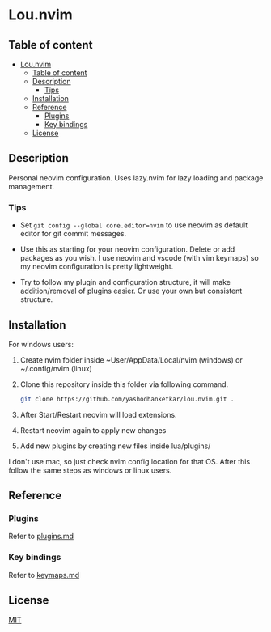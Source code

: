 Lou.nvim
========

Table of content
----------------

-	[Lou.nvim](#lounvim)
	-	[Table of content](#table-of-content)
	-	[Description](#description)
		-	[Tips](#tips)
	-	[Installation](#installation)
	-	[Reference](#reference)
		-	[Plugins](#plugins)
		-	[Key bindings](#key-bindings)
	-	[License](#license)

Description
-----------

Personal neovim configuration. Uses lazy.nvim for lazy loading and package management.

### Tips

-	Set `git config --global core.editor=nvim` to use neovim as default editor for git commit messages.

-	Use this as starting for your neovim configuration. Delete or add packages as you wish. I use neovim and vscode (with vim keymaps) so my neovim configuration is pretty lightweight.

-	Try to follow my plugin and configuration structure, it will make addition/removal of plugins easier. Or use your own but consistent structure.

Installation
------------

For windows users:

1.	Create nvim folder inside ~User/AppData/Local/nvim (windows) or ~/.config/nvim (linux)
2.	Clone this repository inside this folder via following command.

	```bash
	git clone https://github.com/yashodhanketkar/lou.nvim.git .
	```

3.	After Start/Restart neovim will load extensions.

4.	Restart neovim again to apply new changes

5.	Add new plugins by creating new files inside lua/plugins/

I don't use mac, so just check nvim config location for that OS. After this follow the same steps as windows or linux users.

Reference
---------

### Plugins

Refer to [plugins.md](./docs/plugins.md)

### Key bindings

Refer to [keymaps.md](./docs/keymaps.md)

License
-------

[MIT](LICENSE)
